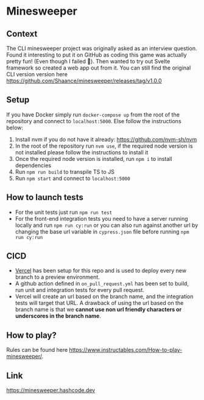 # Minesweeper

## Context

The CLI minesweeper project was originally asked as an interview question. Found it interesting to put it on GitHub as coding this game was actually pretty fun! (Even though I failed 🤫).
Then wanted to try out Svelte framework so created a web app out from it. You can still find the original CLI version version here <https://github.com/Shaance/minesweeper/releases/tag/v1.0.0>

## Setup

If you have Docker simply run `docker-compose up` from the root of the repository and connect to `localhost:5000`. Else follow the instructions below:

1. Install nvm if you do not have it already: <https://github.com/nvm-sh/nvm>
2. In the root of the repository run `nvm use`, if the required node version is not installed please follow the instructions to install it
3. Once the required node version is installed, run `npm i` to install dependencies
4. Run `npm run build` to transpile TS to JS
5. Run `npm start` and connect to `localhost:5000`

## How to launch tests
- For the unit tests just run `npm run test`
- For the front-end integration tests you need to have a server running locally and run `npm run cy:run` or you can also run against another url by changing the base url variable in `cypress.json` file before running `npm run cy:run`

## CICD
- [Vercel](https://vercel.com/) has been setup for this repo and is used to deploy every new branch to a preview environment.
- A github action defined in `on_pull_request.yml` has been set to build, run unit and integration tests for every pull request.
- Vercel will create an url based on the branch name, and the integration tests will target that URL. A drawback of using the url based on the branch name is that we **cannot use non url friendly characters or underscores in the branch name**.

## How to play?

Rules can be found here <https://www.instructables.com/How-to-play-minesweeper/>.

## Link

<https://minesweeper.hashcode.dev>
